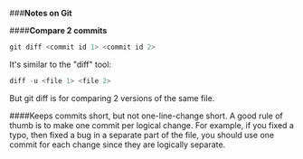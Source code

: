 ###**Notes on Git**

####**Compare 2 commits**
```cpp
git diff <commit id 1> <commit id 2>
```
It's  similar to the "diff" tool:
```cpp
diff -u <file 1> <file 2>
```
But git diff is for comparing 2 versions of the same file.

####Keeps commits short, but not one-line-change short.
A good rule of thumb is to make one commit per logical change. For example, if you fixed a typo, then fixed a bug in a separate part of the file, you should use one commit for each change since they are logically separate.

